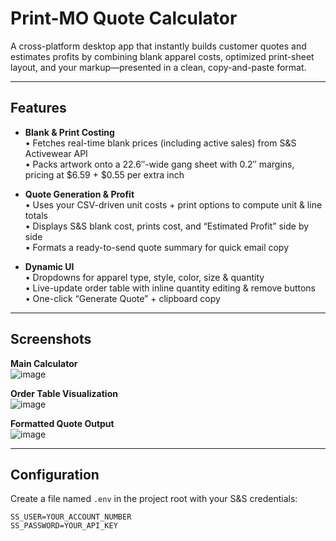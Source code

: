 # Print-MO Quote Calculator

A cross-platform desktop app that instantly builds customer quotes and estimates profits by combining blank apparel costs, optimized print-sheet layout, and your markup—presented in a clean, copy-and-paste format.

---

## Features

- **Blank & Print Costing**  
  • Fetches real-time blank prices (including active sales) from S&S Activewear API  
  • Packs artwork onto a 22.6″-wide gang sheet with 0.2″ margins, pricing at \$6.59 + \$0.55 per extra inch  

- **Quote Generation & Profit**  
  • Uses your CSV-driven unit costs + print options to compute unit & line totals  
  • Displays S&S blank cost, prints cost, and “Estimated Profit” side by side  
  • Formats a ready-to-send quote summary for quick email copy  

- **Dynamic UI**  
  • Dropdowns for apparel type, style, color, size & quantity  
  • Live-update order table with inline quantity editing & remove buttons  
  • One-click “Generate Quote” + clipboard copy  

---

## Screenshots

**Main Calculator**  
![image](https://github.com/user-attachments/assets/9bc675c2-fb3b-4a1d-a306-528d49520955)

**Order Table Visualization**  
![image](https://github.com/user-attachments/assets/c656d847-b6e8-44db-af0a-0b1fb79b4da4)

**Formatted Quote Output**  
![image](https://github.com/user-attachments/assets/dfce6ada-c2a9-4c9a-9059-b3c9fededeab)

---

## Configuration

Create a file named `.env` in the project root with your S&S credentials:

```env
SS_USER=YOUR_ACCOUNT_NUMBER
SS_PASSWORD=YOUR_API_KEY
